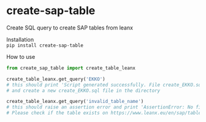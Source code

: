 # create-sap-table
Create SQL query to create SAP tables from leanx

Installation  
`pip install create-sap-table`

How to use
```python
from create_sap_table import create_table_leanx

create_table_leanx.get_query('EKKO')
# this should print 'Script generated successfully. File create_EKKO.sql created.'
# and create a new create_EKKO.sql file in the directory

create_table_leanx.get_query('invalid_table_name')
# this should raise an assertion error and print 'AssertionError: No fields returned for the given table name `invalid_table_name`.
# Please check if the table exists on https://www.leanx.eu/en/sap/table/search. If problem persists, please get in touch @n.basaye'
```

